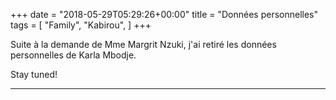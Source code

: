 +++
date = "2018-05-29T05:29:26+00:00"
title = "Données personnelles"
tags = [
    "Family",
    "Kabirou",
]
+++
<p>Suite à la demande de Mme Margrit Nzuki, j'ai retiré les données personnelles de Karla Mbodje.
</p>
<!--more-->
Stay tuned!
<hr>
